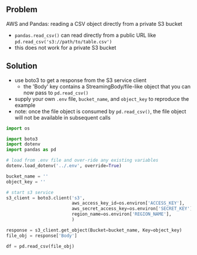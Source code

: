 ## Problem
AWS and Pandas: reading a CSV object directly from a private S3 bucket
* `pandas.read_csv()` can read directly from a public URL like `pd.read_csv('s3://path/to/table.csv')`
* this does not work for a private S3 bucket

## Solution
* use boto3 to get a response from the S3 service client
  * the 'Body' key contains a StreamingBody/file-like object that you can now pass to `pd.read_csv()`
* supply your own `.env` file, `bucket_name`, and `object_key` to reproduce the example
* note: once the file object is consumed by `pd.read_csv()`, the file object will not be available in subsequent calls

```python
import os

import boto3
import dotenv
import pandas as pd

# load from .env file and over-ride any existing variables
dotenv.load_dotenv('../.env', override=True)

bucket_name = ''
object_key = ''

# start s3 service
s3_client = boto3.client('s3',
                         aws_access_key_id=os.environ['ACCESS_KEY'],
                         aws_secret_access_key=os.environ['SECRET_KEY'],
                         region_name=os.environ['REGION_NAME'],
                         )

response = s3_client.get_object(Bucket=bucket_name, Key=object_key)
file_obj = response['Body']

df = pd.read_csv(file_obj)
```
